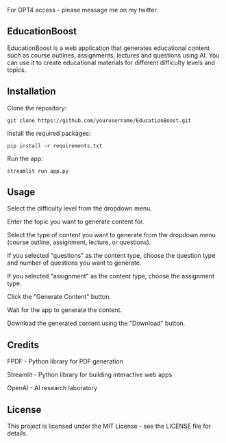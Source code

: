 For GPT4 access - please message me on my twitter.
## EducationBoost
EducationBoost is a web application that generates educational content such as course outlines, assignments, lectures and questions using AI. You can use it to create educational materials for different difficulty levels and topics.

## Installation
Clone the repository:
```
git clone https://github.com/yourusername/EducationBoost.git
```

Install the required packages:
```
pip install -r requirements.txt
```

Run the app:
```
streamlit run app.py
```

## Usage
Select the difficulty level from the dropdown menu.

Enter the topic you want to generate content for.

Select the type of content you want to generate from the dropdown menu (course outline, assignment, lecture, or questions).

If you selected "questions" as the content type, choose the question type and number of questions you want to generate.

If you selected "assignment" as the content type, choose the assignment type.

Click the "Generate Content" button.

Wait for the app to generate the content.

Download the generated content using the "Download" button.

## Credits
FPDF - Python library for PDF generation

Streamlit - Python library for building interactive web apps

OpenAI - AI research laboratory

## License
This project is licensed under the MIT License - see the LICENSE file for details.
